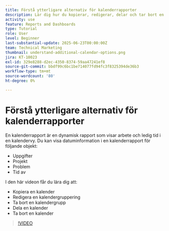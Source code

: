 ```yaml
---
title: Förstå ytterligare alternativ för kalenderrapporter
description: Lär dig hur du kopierar, redigerar, delar och tar bort en kalender.
activity: use
feature: Reports and Dashboards
type: Tutorial
role: User
level: Beginner
last-substantial-update: 2025-06-23T00:00:00Z
team: Technical Marketing
thumbnail: understand-additional-calendar-options.png
jira: KT-10023
exl-id: 329e8288-d2ec-4350-8374-59aa47241ef8
source-git-commit: bbdf99c6bc1be714077fd94fc3f8325394de36b3
workflow-type: tm+mt
source-wordcount: '80'
ht-degree: 0%

---
```


# Förstå ytterligare alternativ för kalenderrapporter

En kalenderrapport är en dynamisk rapport som visar arbete och ledig tid i en kalendervy. Du kan visa datuminformation i en kalenderrapport för följande objekt:

* Uppgifter
* Projekt
* Problem
* Tid av

I den här videon får du lära dig att:

* Kopiera en kalender
* Redigera en kalendergruppering
* Ta bort en kalendergrupp
* Dela en kalender
* Ta bort en kalender

>[!VIDEO](https://video.tv.adobe.com/v/3423530/?quality=12&learn=on&enablevpops=1)
